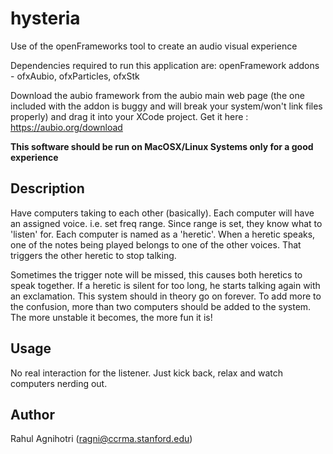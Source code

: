 # hysteria
Use of the openFrameworks tool to create an audio visual experience

Dependencies required to run this application are:
openFramework addons - ofxAubio, ofxParticles, ofxStk

Download the aubio framework from the aubio main web page (the one included with the addon is buggy and will break your system/won't link files properly) and drag it into your XCode project. Get it here : https://aubio.org/download

**This software should be run on MacOSX/Linux Systems only for a good experience**

Description
-----------
Have computers taking to each other (basically). 
Each computer will have an assigned voice. i.e. set freq range. Since range is set, they know what to 'listen' for.
Each computer is named as a 'heretic'. When a heretic speaks, one of the notes being played belongs to one of the other voices. That triggers the other heretic to stop talking.

Sometimes the trigger note will be missed, this causes both heretics to speak together. If a heretic is silent for too long, he starts talking again with an exclamation. This system should in theory go on forever. To add more to the confusion, more than two computers should be added to the system. The more unstable it becomes, the more fun it is!

Usage
-----
No real interaction for the listener. Just kick back, relax and watch computers nerding out.

Author
------
Rahul Agnihotri (ragni@ccrma.stanford.edu)

